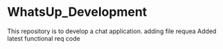 # WhatsUp_Development
This repository is to develop a chat application.
adding file requea
Added latest functional req code
